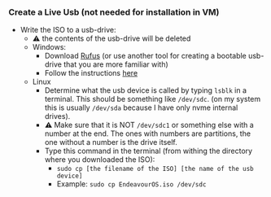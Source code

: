 ### Create a Live Usb (not needed for installation in VM)
- Write the ISO to a usb-drive:
	- :warning: the contents of the usb-drive will be deleted
	- Windows:
		- Download [Rufus](https://rufus.ie/en/) (or use another tool for creating a bootable usb-drive that you are more familiar with)
		- Follow the instructions [here](https://www.howtogeek.com/1261/create-a-bootable-ubuntu-usb-flash-drive-the-easy-way/)
	- Linux
		- Determine what the usb device is called by typing `lsblk` in a terminal. This should be something like `/dev/sdc`. (on my system this is usually `/dev/sda` because I have only nvme internal drives).
		- :warning: Make sure that it is NOT `/dev/sdc1` or something else with a number at the end.  The ones with numbers are partitions, the one without a number is the drive itself.
		- Type this command in the terminal (from withing the directory where you downloaded the ISO):
			- `sudo cp [the filename of the ISO] [the name of the usb device]`
			- Example: `sudo cp EndeavourOS.iso /dev/sdc`

